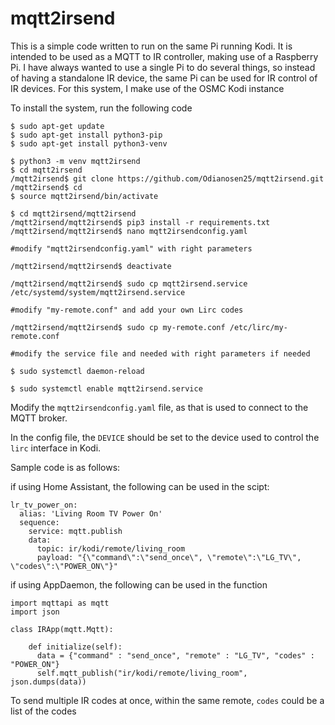 # mqtt2irsend
This is a simple code written to run on the same Pi running Kodi. 
It is intended to be used as a MQTT to IR controller, making use of a Raspberry Pi.
I have always wanted to use a single Pi to do several things, so instead of having a standalone IR device, 
the same Pi can be used for IR control of IR devices. For this system, I make use of the OSMC Kodi instance

To install the system, run the following code

```
$ sudo apt-get update
$ sudo apt-get install python3-pip
$ sudo apt-get install python3-venv

$ python3 -m venv mqtt2irsend
$ cd mqtt2irsend
/mqtt2irsend$ git clone https://github.com/Odianosen25/mqtt2irsend.git
/mqtt2irsend$ cd
$ source mqtt2irsend/bin/activate

$ cd mqtt2irsend/mqtt2irsend
/mqtt2irsend/mqtt2irsend$ pip3 install -r requirements.txt
/mqtt2irsend/mqtt2irsend$ nano mqtt2irsendconfig.yaml

#modify "mqtt2irsendconfig.yaml" with right parameters

/mqtt2irsend/mqtt2irsend$ deactivate

/mqtt2irsend/mqtt2irsend$ sudo cp mqtt2irsend.service /etc/systemd/system/mqtt2irsend.service

#modify "my-remote.conf" and add your own Lirc codes

/mqtt2irsend/mqtt2irsend$ sudo cp my-remote.conf /etc/lirc/my-remote.conf

#modify the service file and needed with right parameters if needed

$ sudo systemctl daemon-reload

$ sudo systemctl enable mqtt2irsend.service
```

Modify the `mqtt2irsendconfig.yaml` file, as that is used to connect to the MQTT broker. 

In the config file, the `DEVICE` should be set to the device used to control the `lirc` interface in Kodi.

Sample code is as follows:

if using Home Assistant, the following can be used in the scipt:

```
lr_tv_power_on:
  alias: 'Living Room TV Power On'
  sequence:
    service: mqtt.publish
    data:
      topic: ir/kodi/remote/living_room
      payload: "{\"command\":\"send_once\", \"remote\":\"LG_TV\", \"codes\":\"POWER_ON\"}"
```

if using AppDaemon, the following can be used in the function

```
import mqttapi as mqtt
import json

class IRApp(mqtt.Mqtt):
 
    def initialize(self):
      data = {"command" : "send_once", "remote" : "LG_TV", "codes" : "POWER_ON"}
      self.mqtt_publish("ir/kodi/remote/living_room", json.dumps(data))
```

To send multiple IR codes at once, within the same remote, `codes` could be a list of the codes
